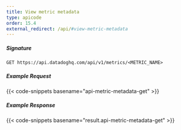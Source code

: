 ```yaml
---
title: View metric metadata
type: apicode
order: 15.4
external_redirect: /api/#view-metric-metadata
---
```


##### Signature
`GET https://api.datadoghq.com/api/v1/metrics/<METRIC_NAME>`
##### Example Request
{{< code-snippets basename="api-metric-metadata-get" >}}
##### Example Response
{{< code-snippets basename="result.api-metric-metadata-get" >}}

